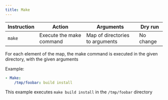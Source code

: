 ```yaml
---
title: Make
---
```


| Instruction | Action                   | Arguments                       | Dry run   |
| ----------- | ------------------------ | ------------------------------- | --------- |
| `make`      | Execute the make command | Map of directories to arguments | No change |

For each element of the map, the make command is executed in the given directory, with the given arguments

Example:

```yaml
- Make:
    /tmp/foobar: build install
```

This example executes `make build install` in the `/tmp/foobar` directory
